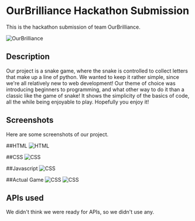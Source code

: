 # OurBrilliance Hackathon Submission
This is the hackathon submission of team OurBrilliance.

![OurBrilliance](http://i.imgur.com/EbCmSgj.png "OurBrilliance")

## Description

Our project is a snake game, where the snake is controlled to collect letters that make up a line of python. We wanted to keep it rather simple, since we're all relatively new to web development! Our theme of choice was introducing beginners to programming, and what other way to do it than a classic like the game of snake! It shows the simplicity of the basics of code, all the while being enjoyable to play. Hopefully you enjoy it!
## Screenshots

Here are some screenshots of our project.

##HTML
![HTML](http://i.imgur.com/A6jecTB.png "HTML")

##CSS
![CSS](http://i.imgur.com/X7V3iuF.png "CSS")

##Javascript
![CSS](http://i.imgur.com/zFZUWoi.png "CSS")

##Actual Game
![CSS](http://i.imgur.com/5wnb6nK.png "CSS")
![CSS](http://i.imgur.com/jXpo5Og.png "CSS")

## APIs used

We didn't think we were ready for APIs, so we didn't use any.
